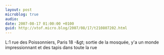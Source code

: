 ```yaml
---
layout: post
microblog: true
audio: 
date: 2007-08-17 01:00:00 +0100
guid: http://xtof.micro.blog/2007/08/17/t210807202.html
---
```

L:1 rue des Poissonniers, Paris 18 -&amp;gt; sortie de la mosquée, y'a un monde impressionnant et des tapis dans toute la rue
